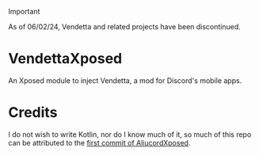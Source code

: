 > [!IMPORTANT]  
> As of 06/02/24, Vendetta and related projects have been discontinued.

# VendettaXposed
An Xposed module to inject Vendetta, a mod for Discord's mobile apps.

# Credits
I do not wish to write Kotlin, nor do I know much of it, so much of this repo can be attributed to the [first commit of AliucordXposed](https://github.com/Aliucord/AliucordXposed/commit/79ad1e224d598643057cd057c83fab851e89ac82).
